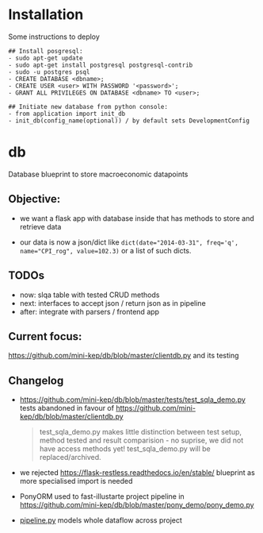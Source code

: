 # Installation
Some instructions to deploy

    ## Install posgresql:
    - sudo apt-get update
    - sudo apt-get install postgresql postgresql-contrib
    - sudo -u postgres psql
    - CREATE DATABASE <dbname>;
    - CREATE USER <user> WITH PASSWORD '<password>';
    - GRANT ALL PRIVILEGES ON DATABASE <dbname> TO <user>;

    ## Initiate new database from python console:
    - from application import init_db
    - init_db(config_name(optional)) / by default sets DevelopmentConfig

# db
Database blueprint to store macroeconomic datapoints

## Objective:

 - we want a flask app with database inside that has methods to store 
   and retrieve data
   
 - our data is now a json/dict like 
   ```dict(date="2014-03-31", freq='q', name="CPI_rog", value=102.3)``` or 
   a list of such dicts.
   

## TODOs
- now: slqa table with tested CRUD methods
- next: interfaces to accept json / return json as in pipeline 
- after: integrate with parsers / frontend app

   
## Current focus:  

<https://github.com/mini-kep/db/blob/master/clientdb.py> and its testing

## Changelog

- <https://github.com/mini-kep/db/blob/master/tests/test_sqla_demo.py> tests
  abandoned in favour of <https://github.com/mini-kep/db/blob/master/clientdb.py>
  
  > test_sqla_demo.py makes little distinction between test setup, method tested
  > and result comparision - no suprise, we did not have access methods yet!
  > test_sqla_demo.py will be replaced/archived. 

- we rejected <https://flask-restless.readthedocs.io/en/stable/> blueprint
  as more specialised import is needed
  
- PonyORM used to fast-illustarte project pipeline in <https://github.com/mini-kep/db/blob/master/pony_demo/pony_demo.py>
  
- [pipeline.py](https://github.com/mini-kep/intro/blob/master/pipeline_demo.py)
  models whole dataflow across project